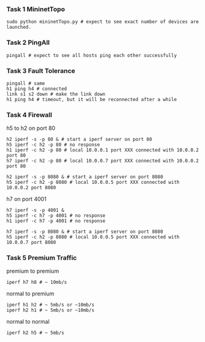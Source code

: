 ### Task 1 MininetTopo

```shell
sudo python mininetTopo.py # expect to see exact number of devices are launched.
```

### Task 2 PingAll

```shell
pingall # expect to see all hosts ping each other successfully
```

### Task 3 Fault Tolerance

```shell 
pingall # same
h1 ping h4 # connected
link s1 s2 down # make the link down
h1 ping h4 # timeout, but it will be reconnected after a while
```

### Task 4 Firewall

h5 to h2 on port 80

```shell
h2 iperf -s -p 80 & # start a iperf server on port 80
h5 iperf -c h2 -p 80 # no response
h1 iperf -c h2 -p 80 # local 10.0.0.1 port XXX connected with 10.0.0.2 port 80
h7 iperf -c h2 -p 80 # local 10.0.0.7 port XXX connected with 10.0.0.2 port 80
```

```shell
h2 iperf -s -p 8080 & # start a iperf server on port 8080
h5 iperf -c h2 -p 8080 # local 10.0.0.5 port XXX connected with 10.0.0.2 port 8080
```

h7 on port 4001

```shell
h7 iperf -s -p 4001 &
h5 iperf -c h7 -p 4001 # no response
h1 iperf -c h7 -p 4001 # no response
```

```shell
h7 iperf -s -p 8080 & # start a iperf server on port 8080
h5 iperf -c h2 -p 8080 # local 10.0.0.5 port XXX connected with 10.0.0.7 port 8080
```

### Task 5 Premium Traffic

premium to premium

```shell
iperf h7 h8 # ~ 10mb/s
```

normal to premium

```shell
iperf h1 h2 # ~ 5mb/s or ~10mb/s
iperf h2 h1 # ~ 5mb/s or ~10mb/s
```

normal to normal

```shell
iperf h2 h5 # ~ 5mb/s
```

